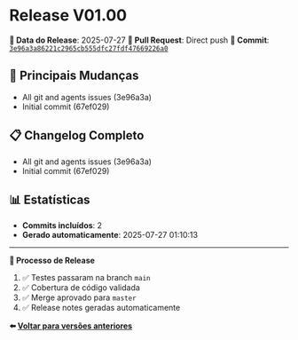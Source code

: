 # Release V01.00

**📅 Data do Release**: 2025-07-27
**🔗 Pull Request**: Direct push
**📝 Commit**: [`3e96a3a86221c2965cb555dfc27fdf47669226a0`](https://github.com/oalangomes/default_node_repo/commit/3e96a3a86221c2965cb555dfc27fdf47669226a0)

## 🚀 Principais Mudanças

- All git and agents issues (3e96a3a)
- Initial commit (67ef029)

## 📋 Changelog Completo

- All git and agents issues (3e96a3a)
- Initial commit (67ef029)

## 📊 Estatísticas

- **Commits incluídos**: 2
- **Gerado automaticamente**: 2025-07-27 01:10:13

---

**🔄 Processo de Release**
1. ✅ Testes passaram na branch `main`
2. ✅ Cobertura de código validada
3. ✅ Merge aprovado para `master`
4. ✅ Release notes geradas automaticamente

**⬅️ [Voltar para versões anteriores](../README.md#-releases)**
